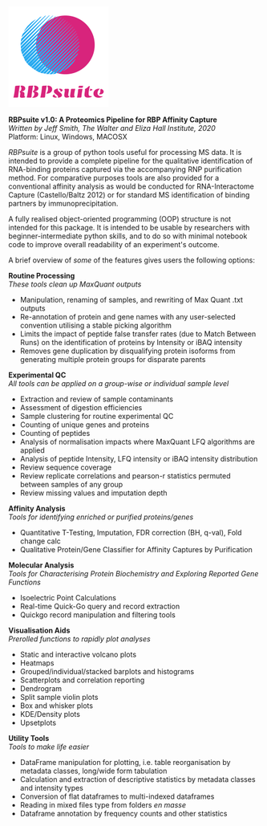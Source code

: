 ![alt text](https://github.com/jeffsmith8/RBPsuite/blob/master/RBPsuite%20logo.png?raw=true)
  
__RBPsuite v1.0: A Proteomics Pipeline for RBP Affinity Capture__  
_Written by Jeff Smith, The Walter and Eliza Hall Institute, 2020_  
Platform: Linux, Windows, MACOSX
  
_RBPsuite_ is a group of python tools useful for processing MS data. It is intended to provide a complete pipeline for the qualitative identification of RNA-binding proteins captured via the accompanying RNP purification method. For comparative purposes tools are also provided for a conventional affinity analysis as would be conducted for RNA-Interactome Capture (Castello/Baltz 2012) or for standard MS identification of binding partners by immunoprecipitation.  
  
A fully realised object-oriented programming (OOP) structure is not intended for this package. It is intended to be usable by researchers with beginner-intermediate python skills, and to do so with minimal notebook code to improve overall readability of an experiment's outcome.  
  
A brief overview of _some_ of the features gives users the following options:  
  
__Routine Processing__  
_These tools clean up MaxQuant outputs_  
* Manipulation, renaming of samples, and rewriting of Max Quant .txt outputs  
* Re-annotation of protein and gene names with any user-selected convention utilising a stable picking algorithm  
* Limits the impact of peptide false transfer rates (due to Match Between Runs) on the identification of proteins by Intensity or iBAQ intensity  
* Removes gene duplication by disqualifying protein isoforms from generating multiple protein groups for disparate parents  
  
__Experimental QC__  
_All tools can be applied on a group-wise or individual sample level_  
* Extraction and review of sample contaminants  
* Assessment of digestion efficiencies  
* Sample clustering for routine experimental QC  
* Counting of unique genes and proteins  
* Counting of peptides  
* Analysis of normalisation impacts where MaxQuant LFQ algorithms are applied  
* Analysis of peptide Intensity, LFQ intensity or iBAQ intensity distribution  
* Review sequence coverage  
* Review replicate correlations and pearson-r statistics permuted between samples of any group  
* Review missing values and imputation depth  
  
__Affinity Analysis__  
_Tools for identifying enriched or purified proteins/genes_  
* Quantitative T-Testing, Imputation, FDR correction (BH, q-val), Fold change calc  
* Qualitative Protein/Gene Classifier for Affinity Captures by Purification  
  
__Molecular Analysis__  
_Tools for Characterising Protein Biochemistry and Exploring Reported Gene Functions_  
* Isoelectric Point Calculations  
* Real-time Quick-Go query and record extraction  
* Quickgo record manipulation and filtering tools  
  
__Visualisation Aids__  
_Prerolled functions to rapidly plot analyses_  
* Static and interactive volcano plots  
* Heatmaps  
* Grouped/individual/stacked barplots and histograms  
* Scatterplots and correlation reporting  
* Dendrogram  
* Split sample violin plots  
* Box and whisker plots  
* KDE/Density plots  
* Upsetplots  
  
__Utility Tools__  
_Tools to make life easier_  
* DataFrame manipulation for plotting, i.e. table reorganisation by metadata classes, long/wide form tabulation  
* Calculation and extraction of descriptive statistics by metadata classes and intensity types  
* Conversion of flat dataframes to multi-indexed dataframes  
* Reading in mixed files type from folders _en masse_  
* Dataframe annotation by frequency counts and other statistics   

